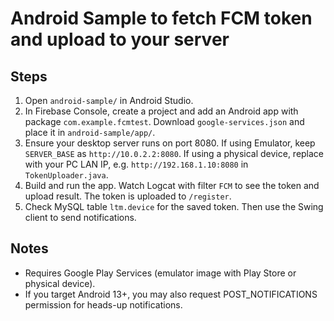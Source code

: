 # Android Sample to fetch FCM token and upload to your server

## Steps
1. Open `android-sample/` in Android Studio.
2. In Firebase Console, create a project and add an Android app with package `com.example.fcmtest`. Download `google-services.json` and place it in `android-sample/app/`.
3. Ensure your desktop server runs on port 8080. If using Emulator, keep `SERVER_BASE` as `http://10.0.2.2:8080`. If using a physical device, replace with your PC LAN IP, e.g. `http://192.168.1.10:8080` in `TokenUploader.java`.
4. Build and run the app. Watch Logcat with filter `FCM` to see the token and upload result. The token is uploaded to `/register`.
5. Check MySQL table `ltm.device` for the saved token. Then use the Swing client to send notifications.

## Notes
- Requires Google Play Services (emulator image with Play Store or physical device).
- If you target Android 13+, you may also request POST_NOTIFICATIONS permission for heads-up notifications.
